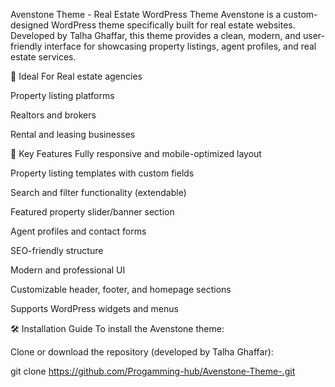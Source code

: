 Avenstone Theme - Real Estate WordPress Theme
Avenstone is a custom-designed WordPress theme specifically built for real estate websites. Developed by Talha Ghaffar, this theme provides a clean, modern, and user-friendly interface for showcasing property listings, agent profiles, and real estate services.

🏡 Ideal For
Real estate agencies

Property listing platforms

Realtors and brokers

Rental and leasing businesses

🎯 Key Features
Fully responsive and mobile-optimized layout

Property listing templates with custom fields

Search and filter functionality (extendable)

Featured property slider/banner section

Agent profiles and contact forms

SEO-friendly structure

Modern and professional UI

Customizable header, footer, and homepage sections

Supports WordPress widgets and menus

🛠️ Installation Guide
To install the Avenstone theme:

Clone or download the repository (developed by Talha Ghaffar):

git clone https://github.com/Progamming-hub/Avenstone-Theme-.git
